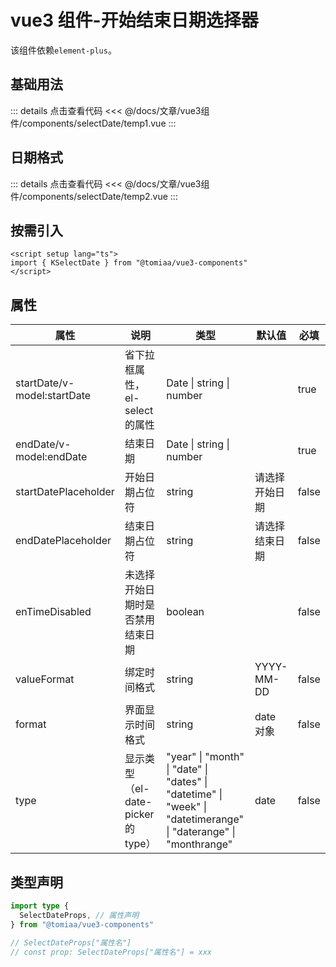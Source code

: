 <script setup lang="ts">
import temp1 from "./components/selectDate/temp1.vue"
import temp2 from "./components/selectDate/temp2.vue"
</script>

# vue3 组件-开始结束日期选择器

该组件依赖`element-plus`。

## 基础用法
<ClientOnly>
<temp1 class="mt-1"/>
</ClientOnly>

::: details 点击查看代码
<<< @/docs/文章/vue3组件/components/selectDate/temp1.vue
:::

## 日期格式
<ClientOnly>
<temp2 class="mt-1"/>
</ClientOnly>

::: details 点击查看代码
<<< @/docs/文章/vue3组件/components/selectDate/temp2.vue
:::

## 按需引入

```vue
<script setup lang="ts">
import { KSelectDate } from "@tomiaa/vue3-components"
</script>
```

## 属性

| 属性                        | 说明                               | 类型                                                                                                             | 默认值         | 必填  |
| --------------------------- | ---------------------------------- | ---------------------------------------------------------------------------------------------------------------- | -------------- | ----- |
| startDate/v-model:startDate | 省下拉框属性，el-select 的属性     | Date \| string \| number                                                                                         |                | true  |
| endDate/v-model:endDate     | 结束日期                           | Date \| string \| number                                                                                         |                | true  |
| startDatePlaceholder        | 开始日期占位符                     | string                                                                                                           | 请选择开始日期 | false |
| endDatePlaceholder          | 结束日期占位符                     | string                                                                                                           | 请选择结束日期 | false |
| enTimeDisabled              | 未选择开始日期时是否禁用结束日期   | boolean                                                                                                          |                | false |
| valueFormat                 | 绑定时间格式                       | string                                                                                                           | YYYY-MM-DD     | false |
| format                      | 界面显示时间格式                   | string                                                                                                           | date 对象      | false |
| type                        | 显示类型（el-date-picker 的 type） | "year" \| "month" \| "date" \| "dates" \| "datetime" \| "week" \| "datetimerange" \| "daterange" \| "monthrange" | date           | false |

## 类型声明

```ts
import type {
  SelectDateProps, // 属性声明
} from "@tomiaa/vue3-components"

// SelectDateProps["属性名"]
// const prop: SelectDateProps["属性名"] = xxx
```
